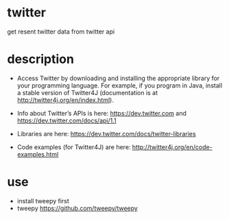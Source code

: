 # twitter
get resent twitter data from twitter api

# description
* Access Twitter by downloading and installing the appropriate library for your programming language. For example, if you program in Java, install a stable version of Twitter4J (documentation is at http://twitter4j.org/en/index.html).

* Info about Twitter’s APIs is here: https://dev.twitter.com and https://dev.twitter.com/docs/api/1.1
* Libraries are here: https://dev.twitter.com/docs/twitter-libraries
* Code examples (for Twitter4J) are here: http://twitter4j.org/en/code-examples.html

# use
* install tweepy first 
* tweepy https://github.com/tweepy/tweepy
